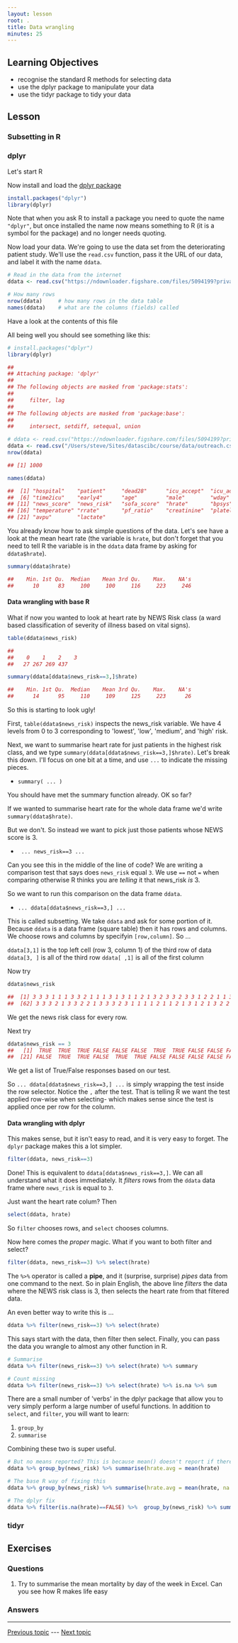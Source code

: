 ```yaml
---
layout: lesson
root: .
title: Data wrangling
minutes: 25
---
```


<!-- rename file with the lesson name replacing template -->
<!-- - [ ] TODO(2016-05-10): remove detail from the subsetting in Base R; just show the ugly line, maybe mention matrix address  -->

## Learning Objectives 

<!--     * Tidying data in R - (v1) Ahmed (v2) Steve
        - [ ] dplyr
        - [ ] tidyr
 -->
- recognise the standard R methods for selecting data
- use the dplyr package to manipulate your data
- use the tidyr package to tidy your data

## Lesson 

### Subsetting in R

### dplyr

Let's start R

Now install and load the [dplyr package](https://cran.rstudio.com/web/packages/dplyr/vignettes/introduction.html)

~~~ R
install.packages("dplyr") 
library(dplyr)
~~~

Note that when you ask R to install a package you need to quote the name `"dplyr"`, but once installed the name now means something to R (it is a symbol for the package) and no longer needs quoting.

Now load your data. We're going to use the data set from the deteriorating patient study. We'll use the `read.csv` function, pass it the URL of our data, and label it with the name `ddata`.

~~~ R
# Read in the data from the internet
ddata <- read.csv("https://ndownloader.figshare.com/files/5094199?private_link=aff8f0912c76840c7526")

# How many rows
nrow(ddata)     # how many rows in the data table
names(ddata)    # what are the columns (fields) called
~~~

Have a look at the contents of this file

All being well you should see something like this:

~~~ R
# install.packages("dplyr") 
library(dplyr)

## 
## Attaching package: 'dplyr'
## 
## The following objects are masked from 'package:stats':
## 
##     filter, lag
## 
## The following objects are masked from 'package:base':
## 
##     intersect, setdiff, setequal, union

# ddata <- read.csv("https://ndownloader.figshare.com/files/5094199?private_link=aff8f0912c76840c7526")
ddata <- read.csv("/Users/steve/Sites/datascibc/course/data/outreach.csv")
nrow(ddata)

## [1] 1000

names(ddata)

##  [1] "hospital"    "patient"     "dead28"      "icu_accept"  "icu_admit"  
##  [6] "time2icu"    "early4"      "age"         "male"        "wday"       
## [11] "news_score"  "news_risk"   "sofa_score"  "hrate"       "bpsys"      
## [16] "temperature" "rrate"       "pf_ratio"    "creatinine"  "platelets"  
## [21] "avpu"        "lactate"

~~~

You already know how to ask simple questions of the data. Let's see have a look at the mean heart rate (the variable is `hrate`, but don't forget that you need to tell R the variable is in the `ddata` data frame by asking for `ddata$hrate`).

~~~ R
summary(ddata$hrate)

##    Min. 1st Qu.  Median    Mean 3rd Qu.    Max.    NA's 
##      10      83     100     100     116     223     246
~~~


#### Data wrangling with base R

What if now you wanted to look at heart rate by NEWS Risk class (a ward based classification of severity of illness based on vital signs).

~~~ R
table(ddata$news_risk)

## 
##    0    1    2    3 
##   27 267 269 437 

summary(ddata[ddata$news_risk==3,]$hrate)

##    Min. 1st Qu.  Median    Mean 3rd Qu.    Max.    NA's 
##      14      95     110     109     125     223      26
~~~

So this is starting to look ugly!

First, `table(ddata$news_risk)` inspects the news_risk variable. We have 4 levels from 0 to 3 corresponding to 'lowest', 'low', 'medium', and 'high' risk.

Next, we want to summarise heart rate for just patients in the highest risk class, and we type `summary(ddata[ddata$news_risk==3,]$hrate)`. Let's break this down. I'll focus on one bit at a time, and use `...` to indicate the missing pieces.

- `summary( ... )` 
 
You should have met the summary function already. OK so far?

If we wanted to summarise heart rate for the whole data frame we'd write `summary(ddata$hrate)`. 

But we don't. So instead we want to pick just those patients whose NEWS score is 3.

- ` ... news_risk==3 ...` 

Can you see this in the middle of the line of code? We are writing a comparison test that says does `news_risk` equal `3`. We use `==` not `=` when comparing otherwise R thinks you are _telling_ it that news_risk _is_ 3.

So we want to run this comparison on the data frame `ddata`.

- `... ddata[ddata$news_risk==3,] ...`

This is called subsetting. We take `ddata` and ask for some portion of it. Because `ddata` is a data frame (square table) then it has rows and columns. We choose rows and columns by specifyin `[row,column]`. So ...

`ddata[3,1]` is the top left cell (row 3, column 1) of the third row of data
`ddata[3, ]` is all of the third row
`ddata[ ,1]` is all of the first column

Now try 

~~~ R
ddata$news_risk

##  [1] 3 3 3 1 1 1 3 3 2 1 1 1 3 1 3 1 1 2 1 3 2 3 3 2 3 3 1 2 2 1 1 3 1 1 3 3 1 3 3 2 2 3 2 3 1 1 3 3 3 2 3 2 2 3 3 3 1 2 2 3 1
##  [62] 3 3 3 2 1 3 3 2 2 1 3 3 3 2 3 1 1 1 1 2 1 1 2 1 3 1 2 1 3 2 2 1 3 3 0 2 3 2 3 1 3 2 1 1 3 3 1 1 1 1 3 3 2 2 3 3 2 3 1 3 1
~~~

We get the news risk class for every row.

Next try

~~~ R
ddata$news_risk == 3
##   [1]  TRUE  TRUE  TRUE FALSE FALSE FALSE  TRUE  TRUE FALSE FALSE FALSE FALSE  TRUE FALSE  TRUE FALSE FALSE FALSE FALSE  TRUE
##  [21] FALSE  TRUE  TRUE FALSE  TRUE  TRUE FALSE FALSE FALSE FALSE FALSE  TRUE FALSE FALSE  TRUE  TRUE FALSE  TRUE  TRUE FALSE
~~~

We get a list of True/False responses based on our test.

So `... ddata[ddata$news_risk==3,] ...` is simply wrapping the test inside the row selector. Notice the `,` after the test. That is telling R we want the test applied row-wise when selecting- which makes sense since the test is applied once per row for the column.

#### Data wrangling with dplyr

This makes sense, but it isn't easy to read, and it is very easy to forget. The `dplyr` package makes this a lot simpler.

~~~ R
filter(ddata, news_risk==3)
~~~

Done! This is equivalent to `ddata[ddata$news_risk==3,]`. We can all understand what it does immediately. It _filters_ rows from the `ddata` data frame where `news_risk` is equal to `3`.

Just want the heart rate colum? Then

~~~ R
select(ddata, hrate)
~~~

So `filter` chooses rows, and `select` chooses columns.

Now here comes the _proper_ magic. What if you want to both filter and select?

~~~ R
filter(ddata, news_risk==3) %>% select(hrate)
~~~

The `%>%` operator is called a **pipe**, and it (surprise, surprise) _pipes_ data from one command to the next. So in plain English, the above line _filters_ the data where the NEWS risk class is 3, then selects the heart rate from that filtered data.

An even better way to write this is ...

~~~ R
ddata %>% filter(news_risk==3) %>% select(hrate)
~~~


This says start with the data, then filter then select. Finally, you can pass the data you wrangle to almost any other function in R.

~~~ R
# Summarise
ddata %>% filter(news_risk==3) %>% select(hrate) %>% summary

# Count missing
ddata %>% filter(news_risk==3) %>% select(hrate) %>% is.na %>% sum
~~~


There are a small number of 'verbs' in the dplyr package that allow you to very simply perform a large number of useful functions. In addition to `select`, and `filter`, you will want to learn:

1. `group_by`
2. `summarise`

Combining these two is super useful.

~~~ R
# But no means reported? This is because mean() doesn't report if there is missing data.
ddata %>% group_by(news_risk) %>% summarise(hrate.avg = mean(hrate)

# The base R way of fixing this
ddata %>% group_by(news_risk) %>% summarise(hrate.avg = mean(hrate, na.rm=TRUE))

# The dplyr fix
ddata %>% filter(is.na(hrate)==FALSE) %>%  group_by(news_risk) %>% summarise(hrate.avg = mean(hrate))
~~~







### tidyr

## Exercises


### Questions

1. Try to summarise the mean mortality by day of the week in Excel. Can you see how R makes life easy

### Answers


---

[Previous topic]() --- [Next topic]()


